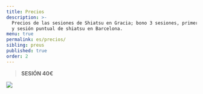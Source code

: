 ```yaml
---
title: Precios
description: >-
  Precios de las sesiones de Shiatsu en Gracia; bono 3 sesiones, primera sesión
  y sesión puntual de shiatsu en Barcelona.
menu: true
permalink: es/precios/
sibling: preus
published: true
order: 2
---
```




> **SESIÓN 40€**

![]({{site.baseurl}}/image/CASTportesobertes_WEB.jpg)
